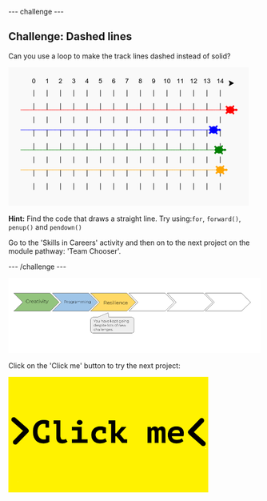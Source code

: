 --- challenge ---
## Challenge: Dashed lines

Can you use a loop to make the track lines dashed instead of solid?

![screenshot](images/race-finished.png)

**Hint:** Find the code that draws a straight line. Try using:`for`, `forward()`, `penup()` and `pendown()`

Go to the 'Skills in Careers' activity and then on to the next project on the module pathway: 'Team Chooser'.


--- /challenge ---

![progress bar](images/p1-3.png)

Click on the 'Click me' button to try the next project:

<a href="https://codeclub.org/en/python1">
<img src="images/Clickme.png">
